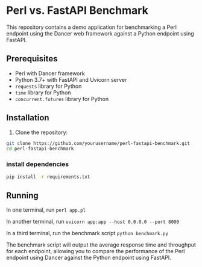 # Perl vs. FastAPI Benchmark

This repository contains a demo application for benchmarking a Perl endpoint using the Dancer web framework against a Python endpoint using FastAPI.

## Prerequisites

- Perl with Dancer framework
- Python 3.7+ with FastAPI and Uvicorn server
- `requests` library for Python
- `time` library for Python
- `concurrent.futures` library for Python

## Installation

1. Clone the repository:

```bash
git clone https://github.com/yourusername/perl-fastapi-benchmark.git
cd perl-fastapi-benchmark
```

### install dependencies

```bash
pip install -r requirements.txt
```

## Running 

In one terminal, run `perl app.pl`

In another terminal, run `uvicorn app:app --host 0.0.0.0 --port 8000`

In a third terminal, run the benchmark script `python benchmark.py`

The benchmark script will output the average response time and throughput for each endpoint, allowing you to compare the performance of the Perl endpoint using Dancer against the Python endpoint using FastAPI.
